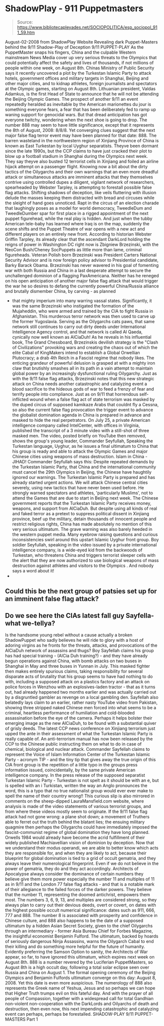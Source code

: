 # ShadowPlay - 911 Puppetmasters

> Source: https://www.bibliotecapleyades.net/SOCIOPOLITICA/esp_sociopol_911_59.htm

August-02-2008
from
ShadowPlay
Website
Revealing dark Puppet-Masters behind the 9/11 Shadow-Play of Deception
9/11 PUPPET-PLAY
As the PuppetMaster snaps his fingers, China and the culpable Western
mainstream News Media cover up very serious
threats to the Olympics that could potentially affect the safety and lives
of thousands, if not millions of people within one week, on August 8th.
Chinas Ministry of Public Security says it recently uncovered a plot by the
Turkestan Islamic Party to attack hotels, government offices and
military targets in Shanghai, Beijing and other major cities, and to kidnap
athletes, foreign journalists and spectators at the Olympic games, starting
on August 8th.
Lithuanian president, Valdas Adamkus, is the first Head of State to
announce that he will not be attending the Beijing Olympic Games.
The prospect of another 9/11 an event repeatedly heralded as inevitable
by the American marionettes du jour is something everyone fears, a fear
that has been deliberately fed to ramp up waning support for genocidal wars.
But that dread anticipation has got everyone twitchy, wondering when the
next shoe is going to drop. The number 888 may seem to have little
significance, except that it represents the 8th of August, 2008: 8/8/8.
Yet converging clues suggest that the next major
false flag terror event may have been planned for that date: 888.
The barren wasteland in the northwestern region of Xinjiang Province of
China is known as East Turkestan by local Uyghur separatists.
Theyve been dormant since the late 1990s, but the CCP claims to have just
cracked their plot to blow up a football stadium in Shanghai during the
Olympics next week. They say theyve also busted 12 terrorist cells in
Xinjiang and foiled an airline hijack attempt on a passenger flight.
Knowing now a bit about the dirty tactics of the Oilygarchs and their own
warnings that an even more dreadful attack or simultaneous attacks are
imminent
attacks that they themselves contrive using controlled dupes
a
diligent, vigilant network of researchers, spearheaded by Webster Tarpley,
is attempting to forestall possible false flag attacks.
Shifting shadows of deception, like veils fluttering with illusion delude
the masses keeping them distracted with bread and circuses while the
sleight of hand goes unnoticed.
Rapt in the circus of an election charade that
laughingly poses as a model for world democracy, TweedleDum and
TweedleDumber spar for first place in a rigged appointment of the next
puppet figurehead, while the real play is hidden. And just when the tubby
American tele-baby has learned where Iraq is on the map, suddenly the scene
shifts and the Puppet Theatre of war opens with a new act and
different players on an entirely new front.
According to historian Webster Griffin Tarpley, its already clear
that the ascendant DarkLord holding the reigns of power in
Washington DC right now is
Zbigniew Brzezinski, with the NeoCon
Bush/Cheney SocPuppets as little
more than lame, criminal figureheads.
Veteran Polish born Brzezinski was President
Carters National Security Advisor and is now foreign policy advisor
to Presidential candidate, Barky Barack Obama.
Brzezinski has never wavered in his goal of
fomenting war with both Russia and China in a last desperate attempt to
secure the unchallenged dominion of a flagging PaxAmericana. Neither has he
reneged on his open anticipation of another major false flag attack that
would trigger the war he so desires to defang the currently powerful
China/Russia alliance and brutally dismember China, by carving - as planned
- that mighty imperium into many warring vassal states.
Significantly, it was the same Brzezinski who instigated the formation of
the Mujaheddin, who were armed and trained by the CIA to fight Russia in
Afghanistan. This murderous terror network was then used to carve up the
former Yugoslavia. Serving as the Oilygarchs cats paws, that same network
still continues to carry out dirty deeds under International Intelligence
Agency control, and that network is called
Al
Qaeda, cynically now well known as AlCiaDuh!
As he reveals in his influential book,
The Grand Chessboard, Brzezinskis devilish
strategy is the "Clash of Civilizations" provoking wars and creating the
chaos out of which the elite Cabal of KingMakers intend to
establish a Global Orwellian Plutocracy; a drab 4th Reich in a
Fascist regime that nobody likes. The enticing grandeur of powerful delusion
is grasped at with a mighty iron claw that brutishly smashes all in its path
in a vain attempt to maintain global power by an increasingly dysfunctional
ruling Oilygarchy.
Just as with
the 9/11 false flag attacks, Brzezinski
notes that this new strategic attack on China needs another catastrophic and
catalyzing event a blood sacrifice to the hideous gods of war to feed a
frenzy of fear and terrify people into compliance.
Just as on 9/11 that horrendous
self-inflicted wound when a false flag act of state terrorism was
masked by the duped circus of supposed kamikaze Arabs that couldnt fly a
Cessna, so also the current false flag provocation the trigger event to
advance the globalist domination agenda in China is prepared in advance
and masked to hide the real perpetrators.
On July 25, a private American intelligence company called IntelCenter,
with offices in Virginia, published the transcript of a 3 minute video with
a still-shot of three masked men.
The video, posted briefly on YouTube then
removed, shows the group's young leader, Commander Seyfullah,
Speaking the Turkestan language, Uyghur, as he issues a final ultimatum to
China that his group is ready and able to attack the Olympic Games and major
Chinese cities using weapons of mass destruction.
Islam in China - JIHAD!
Commander Seyfullah says this:
Despite repeated demands by the Turkestan
Islamic Party, that China and the international community must cancel
the 29th Olympics in Beijing, the Chinese have haughtily ignored our
warnings. The Turkestan Islamic Party is prepared and has already
started urgent actions. We will attack Chinese central cities severely,
using new tactics that have never been used before.
He strongly warned spectators and athletes,
'particularly Muslims', not to attend the Games that are due to start in
Beijing next week.
The Chinese government reports that the Turkestan Islamic Party receives
money, weapons, and support from AlCiaDuh. But despite using all
kinds of real and faked terror as a pretext to suppress political dissent in
Xinjiang province, beef up the military, detain thousands of innocent people
and restrict religious rights, China has made absolutely no mention of this
very serious ultimatum. The grave warning was also barely heeded in the
western puppet media.
Many eyebrow raising questions and curious inconsistencies swirl around this
upstart Islamic Uyghur front group. Boy soldier Seyfullah, speaking in the
video issued by a private international intelligence company, is a wide-eyed
kid from the backwoods of Turkestan, who threatens China and triggers
terrorist sleeper cells with the alert that they are now authorized to use
biological weapons of mass destruction against athletes and visitors to the
Olympics
.
And nobody says a word about it!
-
Could this be the next group of patsies
set up for an imminent false flag attack?
-
Do we see here the CIAs latest fall guy
Sayfella-what we-tellya?
-
Is the handsome young rebel without a
cause actually a broken ShadowPuppet who sadly believes he will ride
to glory with a host of adoring virgins as he fronts for the
threats, attacks, and provocations of the AlCiaDuh network of
assassins and thugs?
Boy Sayfellah claims his group has had
special training - (AlCia Duh training?) - and they have already begun
operations against China, with bomb attacks on two buses in Shanghai in May
and three buses in Yunnan in July.
This masked fighter then makes entirely spurious
claims, taking responsibility for several disparate acts of brutality that
his group seems to have had nothing to do with, including a supposed attack
on a plastics factory and an attack on police forces in Wenzhou with an
explosives-laden tractor - that as it turns out, had already happened two
months earlier and was actually carried out by a disgruntled gambler as
revenge on a local gambling den.
Sayfellah also belatedly lays claim to an earlier, rather nasty YouTube
video from Pakistan, showing three stripped naked Chinese men forced into
what seems to be a criminal, heartless performance of humiliation and
cold-blooded assassination before the eye of the camera. Perhaps it helps
bolster their emerging image as the new AlCiaDuh, to be found with a
substantial quiver of grisly deeds.
The latest CCP news conference on Xinjiang terrorism just upped the ante in
their assessment of what the Turkestan Islamic Party is really capable of.
An anti-terrorism manual has now been released by the CCP to the Chinese
public instructing them on what to do in case of chemical, biological and
nuclear attack.
Commander Sayfellah claims to represent the Voice of Islam Information
Center of the Turkestan Islamic Party - acronym TIP - and the
tiny tip that gives away the true origin of this CIA front group is
the repetition of a little typo in the groups press information issued,
coincidentally, by the same private American intelligence company.
In the press release of the supposed separatist
Turkestan Islamic Party - Turkestan is not spelt as it should be with an
e, but is spelled with an i Turkistan, written the way an Anglo
pronounces the word, this is a typo that no true nationalist group would
ever ever make to spell the name of their country wrong!! This curious
slip is also mirrored in comments on the sheep-dipped
LauraMansfield.com website, where analysis
is made of the video statements of various terrorist groups, and from where
these videos mostly seem to originate.
If the 9/11 false flag attack had not gone wrong: a plane shot down; a
movement of Truthers able to ferret out the truth behind the blatant lies;
the ensuing military quagmire then perhaps the Oilygarchs could have
immediately imposed the fascist-communist regime of global domination
they have long planned. Orwells
1984 would already have become the acrid
fulfillment of their widely published Machiavellian vision of dominion by
deception.
Now that we understand their modus operandi, we are able to better know
which acts they are responsible for, and when they are likely to act,
because their blueprint for global domination is tied to a grid of occult
gematria, and they always leave their numerological fingerprint. Even if
we do not believe in the power of
gematria, they do and they act accordingly.
Architects of Apocalypse always consider the dominance of certain
numbers they believe give them more power especially the number 11 and
multiples of 11 as in 9/11 and the London 77 false flag attacks - and that
is a notable mark of their allegiance to the failed forces of the darker
powers. They believe that the number 11, representing the doomed antichrist,
empowers them most. The numbers 3, 6, 9, 13, and multiples are considered
strong, so they always plan to carry out their devious deeds, overt or
covert, on dates with the highest possible occult numerical significance:
dates such as 911, 666, 777 and 888.
The number 8 is associated with prosperity and confidence in Chinese
culture, and 888 also happens to be the date of a supposed ultimatum by a
hidden Asian Secret Society, given to the chief Oilygarchs through an
intermediary - former Asia Bureau Chief for Forbes Magazine, the
insightful economist
Benjamin Fulford.
The ultimatum, backed by hoards of seriously
dangerous Ninja Assassins, warns the Oilygarch Cabal to end their killing
and do something more helpful for the future of humanity. Evidently
preferring the Samson Option to sanity, the Architects of War
appear, so far, to have ignored this ultimatum, which expires next week on
August 8th.
888 is a number revered by the Luciferian PuppetMasters, so
August 8th is a high occult day, following a total solar eclipse seen over
Russia and China on August 1. The formal opening ceremony of the Beijing
Olympics and Benjamin Fulfords ultimatum converge on this day:
August 8, 2008.
Yet this date is even more auspicious. The numerology of 888 also represents
the Greek name of Yeshua, Jesus and so perhaps we can hope
that Higher Truth trumps evil on this fateful day.
And with the prayer of all people of Compassion,
together with a widespread call for total Gandhian non-violent
non-cooperation with the DarkLords and Oilyarchs of death and
destruction, then even now, this next impending catastrophic and catalyzing
event can perhaps, perhaps be forestalled.
SHADOW-PLAY 9/11 PUPPET-MASTERS
Part 1
